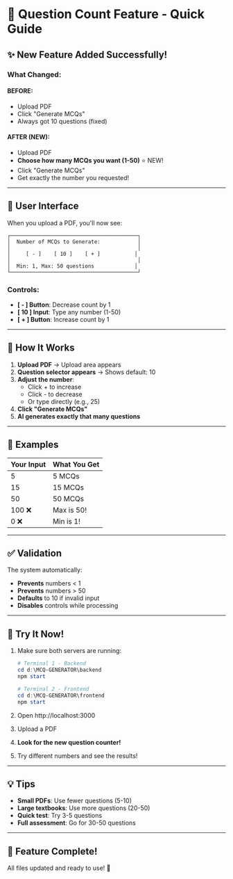 # 🎯 Question Count Feature - Quick Guide

## ✨ New Feature Added Successfully!

### What Changed:

#### BEFORE:
- Upload PDF
- Click "Generate MCQs"
- Always got 10 questions (fixed)

#### AFTER (NEW):
- Upload PDF
- **Choose how many MCQs you want (1-50)** ⭐ NEW!
- Click "Generate MCQs"
- Get exactly the number you requested!

---

## 🎨 User Interface

When you upload a PDF, you'll now see:

```
┌─────────────────────────────────────────┐
│  Number of MCQs to Generate:            │
│                                         │
│     [ - ]    [ 10 ]    [ + ]           │
│                                         │
│  Min: 1, Max: 50 questions             │
└─────────────────────────────────────────┘
```

### Controls:
- **[ - ] Button**: Decrease count by 1
- **[ 10 ] Input**: Type any number (1-50)
- **[ + ] Button**: Increase count by 1

---

## 📝 How It Works

1. **Upload PDF** → Upload area appears
2. **Question selector appears** → Shows default: 10
3. **Adjust the number**:
   - Click + to increase
   - Click - to decrease  
   - Or type directly (e.g., 25)
4. **Click "Generate MCQs"**
5. **AI generates exactly that many questions**

---

## 🔢 Examples

| Your Input | What You Get |
|------------|--------------|
| 5          | 5 MCQs       |
| 15         | 15 MCQs      |
| 50         | 50 MCQs      |
| 100 ❌     | Max is 50!   |
| 0 ❌       | Min is 1!    |

---

## ✅ Validation

The system automatically:
- **Prevents** numbers < 1
- **Prevents** numbers > 50
- **Defaults** to 10 if invalid input
- **Disables** controls while processing

---

## 🚀 Try It Now!

1. Make sure both servers are running:
   ```powershell
   # Terminal 1 - Backend
   cd d:\MCQ-GENERATOR\backend
   npm start

   # Terminal 2 - Frontend
   cd d:\MCQ-GENERATOR\frontend
   npm start
   ```

2. Open http://localhost:3000
3. Upload a PDF
4. **Look for the new question counter!**
5. Try different numbers and see the results!

---

## 💡 Tips

- **Small PDFs**: Use fewer questions (5-10)
- **Large textbooks**: Use more questions (20-50)
- **Quick test**: Try 3-5 questions
- **Full assessment**: Go for 30-50 questions

---

## 🎊 Feature Complete!

All files updated and ready to use! 🚀
